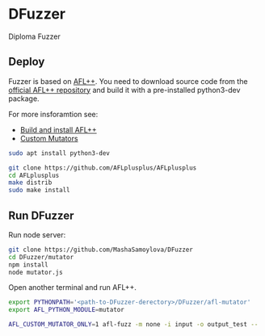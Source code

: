 # DFuzzer
Diploma Fuzzer

## Deploy

Fuzzer is based on [AFL++](https://aflplus.plus/). You need to download source code from the [official AFL++ repository](https://github.com/AFLplusplus/AFLplusplus) and build it with a pre-installed python3-dev package.

For more insforamtion see:
- [Build and install AFL++](https://aflplus.plus/building/)
- [Custom Mutators](https://aflplus.plus/docs/custom_mutators/)

```bash
sudo apt install python3-dev

git clone https://github.com/AFLplusplus/AFLplusplus
cd AFLplusplus
make distrib
sudo make install
```

## Run DFuzzer

Run node server:

```bash
git clone https://github.com/MashaSamoylova/DFuzzer
cd DFuzzer/mutator
npm install
node mutator.js
```

Open another terminal and run AFL++.
```bash
export PYTHONPATH='<path-to-DFuzzer-derectory>/DFuzzer/afl-mutator'
export AFL_PYTHON_MODULE=mutator

AFL_CUSTOM_MUTATOR_ONLY=1 afl-fuzz -m none -i input -o output_test -- ./js -d @@ 
```